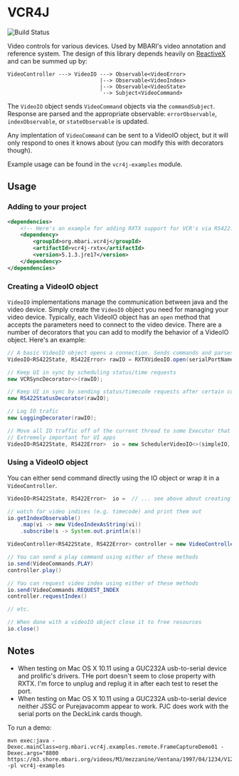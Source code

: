 # VCR4J

![Build Status](https://github.com/mbari-org/vcr4j/actions/workflows/maven.yml/badge.svg)

Video controls for various devices. Used by MBARI's video annotation and reference system. The design of this library depends heavily on [ReactiveX](https://github.com/ReactiveX/RxJava) and can be summed up by:

```
VideoController ---> VideoIO ---> Observable<VideoError>
                             |--> Observable<VideoIndex>
                             |--> Observable<VideoState>
                             `--> Subject<VideoCommand>
```

The `VideoIO` object sends `VideoCommand` objects via the `commandSubject`. Response are parsed and the appropriate observable: `errorObservable`, `indexObservable`, or `stateObservable` is updated. 

Any implentation of `VideoCommand` can be sent to a VideoIO object, but it will only respond to ones it knows about (you can modify this with decorators though).

Example usage can be found in the `vcr4j-examples` module.

## Usage

### Adding to your project  

 

```xml
<dependencies>
    <!-- Here's an example for adding RXTX support for VCR's via RS422: -->
    <dependency>
        <groupId>org.mbari.vcr4j</groupId>
        <artifactId>vcr4j-rxtx</artifactId>
        <version>5.1.3.jre17</version>
    </dependency>
</dependencies>
```

### Creating a VideoIO object
`VideoIO` implementations manage the communication between java and the video device.  Simply create the `VideoIO` object you need for managing your video device. Typically, each VideoIO object has an `open` method that accepts the parameters need to connect to the video device. There are a number of decorators that you can add to modify the behavior of a VideoIO object. Here's an example:

```java
// A basic VideoIO object opens a connection. Sends commands and parses responses. 
VideoIO<RS422State, RS422Error> rawIO = RXTXVideoIO.open(serialPortName);

// Keep UI in sync by scheduling status/time requests
new VCRSyncDecorator<>(rawIO);

// Keep UI in sync by sending status/timecode requests after certain commands
new RS422StatusDecorator(rawIO);

// Log IO trafic
new LoggingDecorator(rawIO);

// Move all IO traffic off of the current thread to some Executor that you specify. 
// Extremely important for UI apps
VideoIO<RS422State, RS422Error>  io = new SchedulerVideoIO<>(simpleIO, Executors.newCachedThreadPool());

```

### Using a VideoIO object

You can either send command directly using the IO object or wrap it in a `VideoController`.

```java
VideoIO<RS422State, RS422Error>  io =  // ... see above about creating one

// watch for video indices (e.g. timecode) and print them out
io.getIndexObservable()
    .map(vi -> new VideoIndexAsString(vi))
    .subscribe(s -> System.out.println(s))

VideoController<RS422State, RS422Error> controller = new VideoController(io);

// You can send a play command using either of these methods
io.send(VideoCommands.PLAY)
controller.play()

// You can request video index using either of these methods
io.send(VideoCommands.REQUEST_INDEX
controller.requestIndex()

// etc.

// When done with a videoIO object close it to free resources
io.close()

```


## Notes

- When testing on Mac OS X 10.11 using a GUC232A usb-to-serial device and prolific's drivers. THe port doesn't seem to close property with RXTX. I'm force to unplug and replug it in after each test to reset the port.
- When testing on Mac OS X 10.11 using a GUC232A usb-to-serial device neither JSSC or Purejavacomm appear to work. PJC does work with the serial ports on the DeckLink cards though.

To run a demo:

```shell
mvn exec:java -Dexec.mainClass=org.mbari.vcr4j.examples.remote.FrameCaptureDemo01 -Dexec.args="8800 https://m3.shore.mbari.org/videos/M3/mezzanine/Ventana/1997/04/1234/V1234_19970411T182522.964Z_t5s1_sd_tc02050400_h264.mp4" -pl vcr4j-examples
```